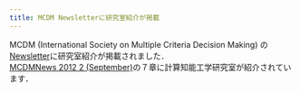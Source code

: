 ```yaml
---
title: MCDM Newsletterに研究室紹介が掲載
---
```


MCDM (International Society on Multiple Criteria Decision Making) の[Newsletter](http://mcdmsociety.org/MCDMNews/)に研究室紹介が掲載されました．<br>
[MCDMNews 2012 2 (September)](http://mcdmsociety.org/MCDMNews/MCDMeNews_2012_2.pdf)の７章に計算知能工学研究室が紹介されています．
